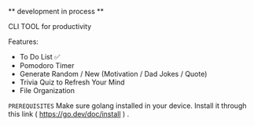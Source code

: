 ** development in process **

CLI TOOL for productivity

Features: 
  - To Do List ✅
  - Pomodoro Timer
  - Generate Random / New (Motivation / Dad Jokes / Quote)
  - Trivia Quiz to Refresh Your Mind
  - File Organization

``PREREQUISITES``
  Make sure golang installed in your device. Install it through this link ( https://go.dev/doc/install ) . 

